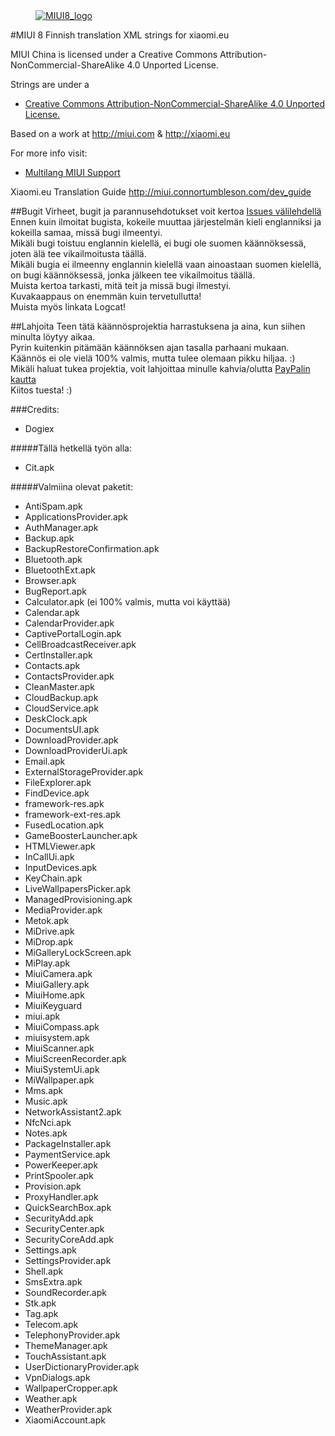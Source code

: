 <dl><dd><a href="https://xiaomi.eu/" target="_blank"><img src="http://i.imgur.com/8mHvQNw.png" border="0" alt="MIUI8_logo"></a></dd></dl>




#MIUI 8 Finnish translation XML strings for xiaomi.eu

MIUI China is licensed under a Creative Commons Attribution-NonCommercial-ShareAlike 4.0 Unported License.

Strings are under a 
- [Creative Commons Attribution-NonCommercial-ShareAlike 4.0 Unported License.](https://creativecommons.org/licenses/by-nc-sa/4.0/)

Based on a work at http://miui.com & http://xiaomi.eu

For more info visit:
- [Multilang MIUI Support](http://xiaomi.eu) 

Xiaomi.eu Translation Guide http://miui.connortumbleson.com/dev_guide

##Bugit
  Virheet, bugit ja parannusehdotukset voit kertoa [Issues välilehdellä](https://github.com/dogiex/MIUI-8.0-XML-FINNISH/issues)  
  Ennen kuin ilmoitat bugista, kokeile muuttaa järjestelmän kieli englanniksi ja kokeilla samaa, missä bugi ilmeentyi.  
  Mikäli bugi toistuu englannin kielellä, ei bugi ole suomen käännöksessä, joten älä tee vikailmoitusta täällä.  
  Mikäli bugia ei ilmeenny englannin kielellä vaan ainoastaan suomen kielellä, on bugi käännöksessä, jonka jälkeen tee vikailmoitus täällä.  
  Muista kertoa tarkasti, mitä teit ja missä bugi ilmestyi.  
  Kuvakaappaus on enemmän kuin tervetullutta!  
  Muista myös linkata Logcat!  

##Lahjoita
  Teen tätä käännösprojektia harrastuksena ja aina, kun siihen minulta löytyy aikaa.  
  Pyrin kuitenkin pitämään käännöksen ajan tasalla parhaani mukaan.  
  Käännös ei ole vielä 100% valmis, mutta tulee olemaan pikku hiljaa. :)  
  Mikäli haluat tukea projektia, voit lahjoittaa minulle kahvia/olutta [PayPalin kautta](https://paypal.me/dogiex)  
  Kiitos tuesta! :)

###Credits:
- Dogiex

#####Tällä hetkellä työn alla:
- Cit.apk

#####Valmiina olevat paketit:
- AntiSpam.apk
- ApplicationsProvider.apk
- AuthManager.apk
- Backup.apk
- BackupRestoreConfirmation.apk
- Bluetooth.apk
- BluetoothExt.apk
- Browser.apk
- BugReport.apk
- Calculator.apk (ei 100% valmis, mutta voi käyttää)
- Calendar.apk
- CalendarProvider.apk
- CaptivePortalLogin.apk
- CellBroadcastReceiver.apk
- CertInstaller.apk
- Contacts.apk
- ContactsProvider.apk
- CleanMaster.apk
- CloudBackup.apk
- CloudService.apk
- DeskClock.apk
- DocumentsUI.apk
- DownloadProvider.apk
- DownloadProviderUi.apk
- Email.apk
- ExternalStorageProvider.apk
- FileExplorer.apk
- FindDevice.apk
- framework-res.apk
- framework-ext-res.apk
- FusedLocation.apk
- GameBoosterLauncher.apk
- HTMLViewer.apk
- InCallUi.apk
- InputDevices.apk
- KeyChain.apk
- LiveWallpapersPicker.apk
- ManagedProvisioning.apk
- MediaProvider.apk
- Metok.apk
- MiDrive.apk
- MiDrop.apk
- MiGalleryLockScreen.apk
- MiPlay.apk
- MiuiCamera.apk
- MiuiGallery.apk
- MiuiHome.apk
- MiuiKeyguard
- miui.apk
- MiuiCompass.apk
- miuisystem.apk
- MiuiScanner.apk
- MiuiScreenRecorder.apk
- MiuiSystemUi.apk
- MiWallpaper.apk
- Mms.apk
- Music.apk
- NetworkAssistant2.apk
- NfcNci.apk
- Notes.apk
- PackageInstaller.apk
- PaymentService.apk
- PowerKeeper.apk
- PrintSpooler.apk
- Provision.apk
- ProxyHandler.apk
- QuickSearchBox.apk
- SecurityAdd.apk
- SecurityCenter.apk
- SecurityCoreAdd.apk
- Settings.apk
- SettingsProvider.apk
- Shell.apk
- SmsExtra.apk
- SoundRecorder.apk
- Stk.apk
- Tag.apk
- Telecom.apk
- TelephonyProvider.apk
- ThemeManager.apk
- TouchAssistant.apk
- UserDictionaryProvider.apk
- VpnDialogs.apk
- WallpaperCropper.apk
- Weather.apk
- WeatherProvider.apk
- XiaomiAccount.apk
